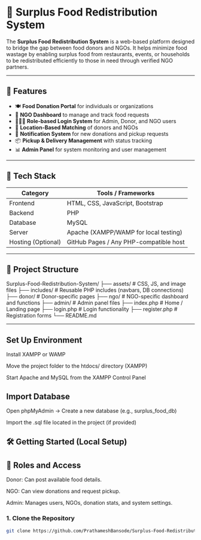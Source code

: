 # 🍱 Surplus Food Redistribution System

The **Surplus Food Redistribution System** is a web-based platform designed to bridge the gap between food donors and NGOs. It helps minimize food wastage by enabling surplus food from restaurants, events, or households to be redistributed efficiently to those in need through verified NGO partners.

---

## 🌟 Features

- 🍽️ **Food Donation Portal** for individuals or organizations
- 🏢 **NGO Dashboard** to manage and track food requests
- 🧑‍🤝‍🧑 **Role-based Login System** for Admin, Donor, and NGO users
- 📍 **Location-Based Matching** of donors and NGOs
- 📨 **Notification System** for new donations and pickup requests
- 📦 **Pickup & Delivery Management** with status tracking
- 📊 **Admin Panel** for system monitoring and user management

---

## 🧰 Tech Stack

| Category        | Tools / Frameworks                    |
|----------------|----------------------------------------|
| Frontend       | HTML, CSS, JavaScript, Bootstrap       |
| Backend        | PHP                                    |
| Database       | MySQL                                  |
| Server         | Apache (XAMPP/WAMP for local testing)  |
| Hosting (Optional) | GitHub Pages / Any PHP-compatible host |

---

## 📁 Project Structure

Surplus-Food-Redistribution-System/
├── assets/ # CSS, JS, and image files
├── includes/ # Reusable PHP includes (navbars, DB connections)
├── donor/ # Donor-specific pages
├── ngo/ # NGO-specific dashboard and functions
├── admin/ # Admin panel files
├── index.php # Home / Landing page
├── login.php # Login functionality
├── register.php # Registration forms
└── README.md


---
##  Set Up Environment
Install XAMPP or WAMP

Move the project folder to the htdocs/ directory (XAMPP)

Start Apache and MySQL from the XAMPP Control Panel

## Import Database
Open phpMyAdmin → Create a new database (e.g., surplus_food_db)

Import the .sql file located in the project (if provided)
## 🛠️ Getting Started (Local Setup)
## 🔐 Roles and Access
Donor: Can post available food details.

NGO: Can view donations and request pickup.

Admin: Manages users, NGOs, donation stats, and system settings.


### 1. Clone the Repository
```bash
git clone https://github.com/PrathameshBansode/Surplus-Food-Redistribution-System.git
